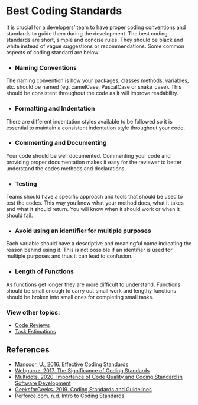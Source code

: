# Best Coding Standards

It is crucial for a developers’ team to have proper coding conventions and standards to guide them during the development. The best coding standards are short, simple and concise rules. They should be black and white instead of vague suggestions or recommendations. Some common aspects of coding standard are below:

- ### Naming Conventions

The naming convention is how your packages, classes methods, variables, etc. should be named (eg. camelCase, PascalCase or snake_case). This should be consistent throughout the code as it will improve readability.

- ### Formatting and Indentation

There are different indentation styles available to be followed so it is essential to maintain a consistent indentation style throughout your code.

- ### Commenting and Documenting

Your code should be well documented. Commenting your code and providing proper documentation makes it easy for the reviewer to better understand the codes methods and declarations.

- ### Testing

Teams should have a specific approach and tools that should be used to test the codes. This way you know what your method does, what it takes and what it should return. You will know when it should work or when it should fail.


- ###	Avoid using an identifier for multiple purposes
Each variable should have a descriptive and meaningful name indicating the reason behind using it. This is not possible if an identifier is used for multiple purposes and thus it can lead to confusion.

- ###	Length of Functions 
As functions get longer they are more difficult to understand. Functions should be small enough to carry out small work and lengthy functions should be broken into small ones for completing small tasks.

### View other topics: 
* [Code Reviews](../../CodeReview/code-review-content.md)
* [Task Estimations](../../TaskEstimation/TasTaskEstimation.md)

## References
- [Mansoor, U., 2016. Effective Coding Standards](https://codeahoy.com/2016/05/22/effective-coding-standards)
- [Webguruz. 2017. The Significance of Coding Standards](https://webguruz.in/the-significance-of-coding-standards-2)
- [Multidots. 2020. Importance of Code Quality and Coding Standard in Software Development](https://www.multidots.com/importance-of-code-quality-and-coding-standard-in-software-development/#:~:text=Coding%20standards%20help%20in%20the,and%20thereby%20reduce%20the%20errors.&text=If%20the%20coding%20standards%20are%20followed%2C%20the%20code%20is%20consistent,at%20any%20point%20in%20time)
- [GeeksforGeeks. 2019. Coding Standards and Guidelines](https://www.geeksforgeeks.org/coding-standards-and-guidelines)
- [Perforce.com. n.d. Intro to Coding Standards](https://www.perforce.com/resources/qac/coding-standards)
